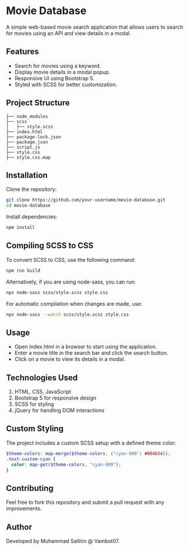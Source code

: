 # Movie Database

A simple web-based movie search application that allows users to search for movies using an API and view details in a modal.

## Features

- Search for movies using a keyword.
- Display movie details in a modal popup.
- Responsive UI using Bootstrap 5.
- Styled with SCSS for better customization.


## Project Structure
  ```plaintext
├── node_modules
├── scss
│   ├── style.scss
├── index.html
├── package-lock.json
├── package.json
├── script.js
├── style.css
├── style.css.map
```


## Installation

Clone the repository:
```bash
git clone https://github.com/your-username/movie-database.git
cd movie-database
```
Install dependencies:
```bash
npm install
```
## Compiling SCSS to CSS

To convert SCSS to CSS, use the following command:
```bash
npm run build
```
Alternatively, if you are using node-sass, you can run:
```bash
npx node-sass scss/style.scss style.css
```
For automatic compilation when changes are made, use:
```bash
npx node-sass --watch scss/style.scss style.css
```


## Usage
- Open index.html in a browser to start using the application.
- Enter a movie title in the search bar and click the search button.
- Click on a movie to view its details in a modal.

## Technologies Used
1. HTML, CSS, JavaScript
2. Bootstrap 5 for responsive design
3. SCSS for styling
4. jQuery for handling DOM interactions


## Custom Styling
The project includes a custom SCSS setup with a defined theme color:
```scss
$theme-colors: map-merge($theme-colors, ("cyan-900": #004b54));
.text-custom-cyan {
  color: map-get($theme-colors, "cyan-900");
}
```
## Contributing
Feel free to fork this repository and submit a pull request with any improvements.

## Author
Developed by Muhammad Salihin @ Vambot07.
